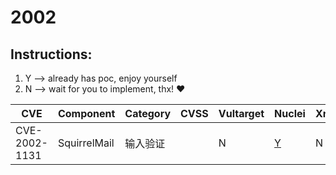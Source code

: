 # 2002

## Instructions:

1. Y --> already has poc, enjoy yourself
2. N --> wait for you to implement, thx! :heart:

| CVE | Component | Category | CVSS | Vultarget | Nuclei | Xray | pocsuite2 | pocsuite3 | goby | oneliner | others |
|-----|-----------|----------|------|-----------|--------|------|-----------|-----------|------|----------|-------|
| CVE-2002-1131 | SquirrelMail | 输入验证 |  | N | [Y](CVE-2002-1131/poc/nuclei/) | N | N | N | N | N | [Y](CVE-2002-1131/poc/others/) |
